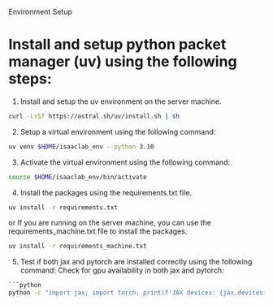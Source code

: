 Environment Setup

# Install and setup python packet manager (uv) using the following steps:

1. Install and setup the uv environment on the server machine.
```bash
curl -LsSf https://astral.sh/uv/install.sh | sh
```

2. Setup a virtual environment using the following command:
```bash
uv venv $HOME/isaaclab_env --python 3.10
```

3. Activate the virtual environment using the following command:
```bash
source $HOME/isaaclab_env/bin/activate
```

4. Install the packages using the requirements.txt file.
```bash
uv install -r requirements.txt
```
or If you are running on the server machine, you can use the requirements_machine.txt file to install the packages.
```bash
uv install -r requirements_machine.txt
```

5. Test if both jax and pytorch are installed correctly using the following command:
Check for gpu availability in both jax and pytorch:

```bash
```python
python -c "import jax; import torch; print(f'JAX devices: {jax.devices()}'); print(f'PyTorch CUDA available: {torch.cuda.is_available()}'); print(f'PyTorch device count: {torch.cuda.device_count()}'); print(f'Pytorch and JAX have been properly installed and GPU devices are properly configured')"
```
```
